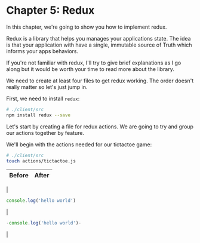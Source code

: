 # Chapter 5: Redux

In this chapter, we're going to show you how to implement redux.

Redux is a library that helps you manages your applications state. The idea is that your application with have a single, immutable source of Truth which informs your apps behaviors.

If you're not familiar with redux, I'll try to give brief explanations as I go along but it would be worth your time to read more about the library.

We need to create at least four files to get redux working. The order doesn't really matter so let's just jump in.

First, we need to install `redux`:

```bash
# ./client/src
npm install redux --save
```

Let's start by creating a file for redux actions. We are going to try and group our actions together by feature.

We'll begin with the actions needed for our tictactoe game:

```bash
# ./client/src
touch actions/tictactoe.js
```

| Before | After |
| --- | --- |
|
```javascript
console.log('hello world')
```
|
```javascript
-console.log('hello world')-
```
|
